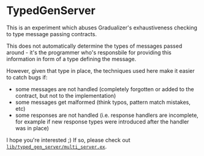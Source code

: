 # TypedGenServer

This is an experiment which abuses Gradualizer's exhaustiveness checking
to type message passing contracts.

This does not automatically determine the types of messages passed around - it's
the programmer who's responsbile for providing this information in form of a type
defining the message.

However, given that type in place, the techniques used here make it easier
to catch bugs if:

- some messages are not handled (completely forgotten or added to the
  contract, but not to the implementation)
- some messages get malformed (think typos, pattern match mistakes, etc)
- some responses are not handled (i.e. response handlers are incomplete,
  for example if new response types were introduced after the handler was
  in place)

I hope you're interested ;)
If so, please check out [`lib/typed_gen_server/multi_server.ex`](/lib/typed_gen_server/multi_server.ex).
